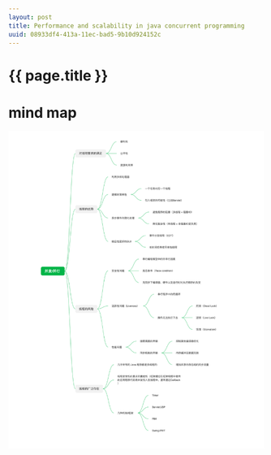 ```yaml
---
layout: post
title: Performance and scalability in java concurrent programming
uuid: 08933df4-413a-11ec-bad5-9b10d924152c
---
```


{{ page.title }}
================

# mind map
![summary](/images/20211009_performance_and_scalability/mindmap.png)